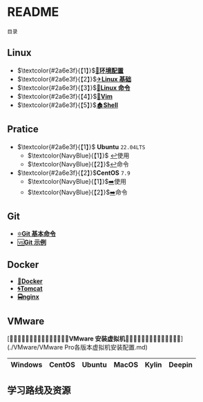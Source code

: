 # README

`目录`

## Linux

- $\textcolor{#2a6e3f}{【1】}$[🚠**环境配置**](./Linux/Linux_environment.md)
- $\textcolor{#2a6e3f}{【2】}$[✈**Linux 基础**](./Linux/Linux_basic.md)
- $\textcolor{#2a6e3f}{【3】}$[📁**Linux 命令**](./Linux/Linux_order.md)
- $\textcolor{#2a6e3f}{【4】}$[🌳**Vim**](./Linux/vim.md)
- $\textcolor{#2a6e3f}{【5】}$[🏚**Shell**](./Linux/shell.md)

## Pratice

- $\textcolor{#2a6e3f}{【1】}$ **Ubuntu** `22.04LTS`
  - $\textcolor{NavyBlue}{【1】}$ [:leftwards_arrow_with_hook:](./Pratice/ubuntu/Ubuntu_use.md)使用
  - $\textcolor{NavyBlue}{【2】}$[:leftwards_arrow_with_hook:](./Pratice/ubuntu/Ubuntu_order.md)命令
- $\textcolor{#2a6e3f}{【2】}$**CentOS** `7.9`
  - $\textcolor{NavyBlue}{【1】}$[:arrow_right:](./Pratice/ubuntu/centos_use.md)使用
  - $\textcolor{NavyBlue}{【2】}$[:arrow_right:](./Pratice/ubuntu/Ubuntu_order.md)命令

## Git

- [🔯**Git 基本命令**](./Pratice/Git/Git_order.md)
- [🆚**Git 示例**](./Pratice/Git/Git.md)

## Docker

- **[🍚Docker](./Pratice/Docker/Docker.md)**
- **[🌀Tomcat](./Pratice/Docker/Tomcat.md)**
- **[🚍nginx](./Pratice/Docker/nginx.md)**

## VMware

[**🚅🚅🚅🚅🚅🚅🚅🚅🚅🚅🚅🚅🚅🚅🚅VMware 安装虚拟机🚅🚅🚅🚅🚅🚅🚅🚅🚅🚅🚅🚅🚅🚅**](./VMware/VMware Pro各版本虚拟机安装配置.md)

| Windows | CentOS | Ubuntu | MacOS | Kylin | Deepin |
| ------- | ------ | ------ | ----- | ----- | ------ |

## 学习路线及资源
